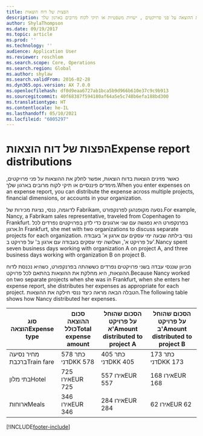 ```yaml
---
title: הפצות של דוח הוצאות
description: כאשר מזינים הוצאות בדוח הוצאות, אפשר לחלק את ההוצאה על פני פרויקטים , ישויות משפטיות או תיקי לקוח מרובים בארגון שלך.
author: ShylaThompson
ms.date: 09/19/2017
ms.topic: article
ms.prod: ''
ms.technology: ''
audience: Application User
ms.reviewer: roschlom
ms.search.scope: Core, Operations
ms.search.region: Global
ms.author: shylaw
ms.search.validFrom: 2016-02-28
ms.dyn365.ops.version: AX 7.0.0
ms.openlocfilehash: df0d9eaa6727ab1bca5b9d966b610e37c9c9b913
ms.sourcegitcommit: 40f68387f594180af64a5e5c748b6efa188bd300
ms.translationtype: HT
ms.contentlocale: he-IL
ms.lasthandoff: 05/10/2021
ms.locfileid: "6005297"
---
```

# <a name="expense-report-distributions"></a><span data-ttu-id="e18bd-103">הפצות של דוח הוצאות</span><span class="sxs-lookup"><span data-stu-id="e18bd-103">Expense report distributions</span></span>

<span data-ttu-id="e18bd-104">כאשר מזינים הוצאות בדוח הוצאות, אפשר לחלק את ההוצאות על פני פרויקטים, מימדים פיננסיים או תיקי לקוח מרובים בארגון שלך.</span><span class="sxs-lookup"><span data-stu-id="e18bd-104">When you enter expenses on an expense report, you can distribute the expense across multiple projects, financial dimensions, or accounts in your organization.</span></span>

<span data-ttu-id="e18bd-105">לדוגמה, ננסי, נציגת מכירות של Fabrikam, נסעה מקופנהגן לפרנקפורט.</span><span class="sxs-lookup"><span data-stu-id="e18bd-105">For example, Nancy, a Fabrikam sales representative, traveled from Copenhagen to Frankfurt.</span></span> <span data-ttu-id="e18bd-106">בפרנקפורט היא נפגשה עם שני ארגונים כדי לדון בפרויקטים נפרדים לכל ארגון.</span><span class="sxs-lookup"><span data-stu-id="e18bd-106">In Frankfurt, she met with two organizations to discuss separate projects for each organization.</span></span> <span data-ttu-id="e18bd-107">ננסי בילתה שבעה ימי עסקים עם ארגון א' בעבודה על פרויקט א', ושלושה ימי עסקים בעבודה עם ארגון ב' על פרויקט ב'.</span><span class="sxs-lookup"><span data-stu-id="e18bd-107">Nancy spent seven business days working with organization A on project A, and three business days working with organization B on project B.</span></span>

<span data-ttu-id="e18bd-108">מכיוון שננסי עבדה בשני פרויקטים נפרדים כששהתה בפרנקפורט, כשהיא נכנסת לדוח ההוצאות, היא מחלקת את ההוצאות בהתאם לכל פרויקט.</span><span class="sxs-lookup"><span data-stu-id="e18bd-108">Because Nancy worked on two separate projects when she was in Frankfurt, when she enters her expense report, she distributes her expenses as appropriate for each project.</span></span> <span data-ttu-id="e18bd-109">הטבלה הבאה מראה כיצד ננסי חילקה את ההוצאות.</span><span class="sxs-lookup"><span data-stu-id="e18bd-109">The following table shows how Nancy distributed her expenses.</span></span>


| <span data-ttu-id="e18bd-110">סוג הוצאה</span><span class="sxs-lookup"><span data-stu-id="e18bd-110">Expense type</span></span> | <span data-ttu-id="e18bd-111">סכום ההוצאה כולל</span><span class="sxs-lookup"><span data-stu-id="e18bd-111">Total expense amount</span></span>|<span data-ttu-id="e18bd-112">הסכום שהוחל על פרויקט א'</span><span class="sxs-lookup"><span data-stu-id="e18bd-112">Amount distributed to project A</span></span>| <span data-ttu-id="e18bd-113">הסכום שהוחל על פרויקט ב'</span><span class="sxs-lookup"><span data-stu-id="e18bd-113">Amount distributed to project B</span></span> |
|--------------|---------------------|-------------------------------|---------------------------------|
|<span data-ttu-id="e18bd-114">מחיר נסיעה ברכבת</span><span class="sxs-lookup"><span data-stu-id="e18bd-114">Train fare</span></span>   |<span data-ttu-id="e18bd-115">578 כתר דני</span><span class="sxs-lookup"><span data-stu-id="e18bd-115">DKK 578</span></span>              |<span data-ttu-id="e18bd-116">405 כתר דני</span><span class="sxs-lookup"><span data-stu-id="e18bd-116">DKK 405</span></span>                        |<span data-ttu-id="e18bd-117">173 כתר דני</span><span class="sxs-lookup"><span data-stu-id="e18bd-117">DKK 173</span></span>                          |
|<span data-ttu-id="e18bd-118">בתי מלון</span><span class="sxs-lookup"><span data-stu-id="e18bd-118">Hotel</span></span>         |<span data-ttu-id="e18bd-119">725‎ אירו</span><span class="sxs-lookup"><span data-stu-id="e18bd-119">EUR 725</span></span>              |<span data-ttu-id="e18bd-120">557‎ אירו</span><span class="sxs-lookup"><span data-stu-id="e18bd-120">EUR 557</span></span>                        |<span data-ttu-id="e18bd-121">168‎ אירו</span><span class="sxs-lookup"><span data-stu-id="e18bd-121">EUR 168</span></span>                          |
|<span data-ttu-id="e18bd-122">ארוחות</span><span class="sxs-lookup"><span data-stu-id="e18bd-122">Meals</span></span>         |<span data-ttu-id="e18bd-123">346‎ אירו</span><span class="sxs-lookup"><span data-stu-id="e18bd-123">EUR 346</span></span>              |<span data-ttu-id="e18bd-124">284‎ אירו</span><span class="sxs-lookup"><span data-stu-id="e18bd-124">EUR 284</span></span>                        |<span data-ttu-id="e18bd-125">62‎ אירו</span><span class="sxs-lookup"><span data-stu-id="e18bd-125">EUR 62</span></span>                           |



[!INCLUDE[footer-include](../includes/footer-banner.md)]